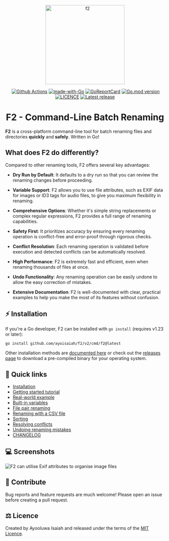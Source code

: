 <p align="center">
   <img src="https://ik.imagekit.io/turnupdev/f2_logo_02eDMiVt7.png" width="250" height="250" alt="f2">
</p>

<p align="center">
   <a href="http://makeapullrequest.com"><img src="https://img.shields.io/badge/PRs-welcome-brightgreen.svg?style=flat" alt=""></a>
   <a href="https://github.com/ayoisaiah/F2/actions"><img src="https://github.com/ayoisaiah/F2/actions/workflows/test.yml/badge.svg" alt="Github Actions"></a>
   <a href="https://golang.org"><img src="https://img.shields.io/badge/Made%20with-Go-1f425f.svg" alt="made-with-Go"></a>
   <a href="https://goreportcard.com/report/github.com/ayoisaiah/f2"><img src="https://goreportcard.com/badge/github.com/ayoisaiah/f2" alt="GoReportCard"></a>
   <a href="https://github.com/ayoisaiah/f2"><img src="https://img.shields.io/github/go-mod/go-version/ayoisaiah/f2.svg" alt="Go.mod version"></a>
   <a href="https://github.com/ayoisaiah/f2/blob/master/LICENCE"><img src="https://img.shields.io/github/license/ayoisaiah/f2.svg" alt="LICENCE"></a>
   <a href="https://github.com/ayoisaiah/f2/releases/"><img src="https://img.shields.io/github/release/ayoisaiah/f2.svg" alt="Latest release"></a>
</p>

<h1 align="center">F2 - Command-Line Batch Renaming</h1>

**F2** is a cross-platform command-line tool for batch renaming files and
directories **quickly** and **safely**. Written in Go!

## What does F2 do differently?

Compared to other renaming tools, F2 offers several key advantages:

- **Dry Run by Default**: It defaults to a dry run so that you can review the
  renaming changes before proceeding.

- **Variable Support**: F2 allows you to use file attributes, such as EXIF data
  for images or ID3 tags for audio files, to give you maximum flexibility in
  renaming.

- **Comprehensive Options**: Whether it's simple string replacements or complex
  regular expressions, F2 provides a full range of renaming capabilities.

- **Safety First**: It prioritizes accuracy by ensuring every renaming operation
  is conflict-free and error-proof through rigorous checks.

- **Conflict Resolution**: Each renaming operation is validated before execution
  and detected conflicts can be automatically resolved.

- **High Performance**: F2 is extremely fast and efficient, even when renaming
  thousands of files at once.

- **Undo Functionality**: Any renaming operation can be easily undone to allow
  the easy correction of mistakes.

- **Extensive Documentation**: F2 is well-documented with clear, practical
  examples to help you make the most of its features without confusion.

## ⚡ Installation

If you're a Go developer, F2 can be installed with `go install` (requires v1.23
or later):

```bash
go install github.com/ayoisaiah/f2/v2/cmd/f2@latest
```

Other installation methods are
[documented here](https://f2.freshman.tech/guide/getting-started.html) or check
out the [releases page](https://github.com/ayoisaiah/f2/releases) to download a
pre-compiled binary for your operating system.

## 📃 Quick links

- [Installation](https://f2.freshman.tech/guide/getting-started.html)
- [Getting started tutorial](https://f2.freshman.tech/guide/tutorial.html)
- [Real-world example](https://f2.freshman.tech/guide/organizing-image-library.html)
- [Built-in variables](https://f2.freshman.tech/guide/how-variables-work.html)
- [File pair renaming](https://f2.freshman.tech/guide/pair-renaming.html)
- [Renaming with a CSV file](https://f2.freshman.tech/guide/csv-renaming.html)
- [Sorting](https://f2.freshman.tech/guide/sorting.html)
- [Resolving conflicts](https://f2.freshman.tech/guide/conflict-detection.html)
- [Undoing renaming mistakes](https://f2.freshman.tech/guide/undoing-mistakes.html)
- [CHANGELOG](https://f2.freshman.tech/reference/changelog.html)

## 💻 Screenshots

![F2 can utilise Exif attributes to organise image files](https://f2.freshman.tech/assets/2.D-uxLR9T.png)

## 🤝 Contribute

Bug reports and feature requests are much welcome! Please open an issue before
creating a pull request.

## ⚖ Licence

Created by Ayooluwa Isaiah and released under the terms of the
[MIT Licence](https://github.com/ayoisaiah/f2/blob/master/LICENCE).
